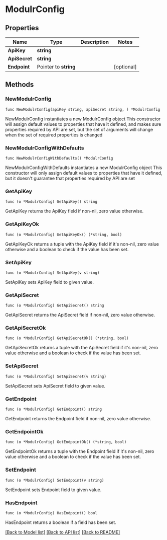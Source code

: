 # ModulrConfig

## Properties

Name | Type | Description | Notes
------------ | ------------- | ------------- | -------------
**ApiKey** | **string** |  | 
**ApiSecret** | **string** |  | 
**Endpoint** | Pointer to **string** |  | [optional] 

## Methods

### NewModulrConfig

`func NewModulrConfig(apiKey string, apiSecret string, ) *ModulrConfig`

NewModulrConfig instantiates a new ModulrConfig object
This constructor will assign default values to properties that have it defined,
and makes sure properties required by API are set, but the set of arguments
will change when the set of required properties is changed

### NewModulrConfigWithDefaults

`func NewModulrConfigWithDefaults() *ModulrConfig`

NewModulrConfigWithDefaults instantiates a new ModulrConfig object
This constructor will only assign default values to properties that have it defined,
but it doesn't guarantee that properties required by API are set

### GetApiKey

`func (o *ModulrConfig) GetApiKey() string`

GetApiKey returns the ApiKey field if non-nil, zero value otherwise.

### GetApiKeyOk

`func (o *ModulrConfig) GetApiKeyOk() (*string, bool)`

GetApiKeyOk returns a tuple with the ApiKey field if it's non-nil, zero value otherwise
and a boolean to check if the value has been set.

### SetApiKey

`func (o *ModulrConfig) SetApiKey(v string)`

SetApiKey sets ApiKey field to given value.


### GetApiSecret

`func (o *ModulrConfig) GetApiSecret() string`

GetApiSecret returns the ApiSecret field if non-nil, zero value otherwise.

### GetApiSecretOk

`func (o *ModulrConfig) GetApiSecretOk() (*string, bool)`

GetApiSecretOk returns a tuple with the ApiSecret field if it's non-nil, zero value otherwise
and a boolean to check if the value has been set.

### SetApiSecret

`func (o *ModulrConfig) SetApiSecret(v string)`

SetApiSecret sets ApiSecret field to given value.


### GetEndpoint

`func (o *ModulrConfig) GetEndpoint() string`

GetEndpoint returns the Endpoint field if non-nil, zero value otherwise.

### GetEndpointOk

`func (o *ModulrConfig) GetEndpointOk() (*string, bool)`

GetEndpointOk returns a tuple with the Endpoint field if it's non-nil, zero value otherwise
and a boolean to check if the value has been set.

### SetEndpoint

`func (o *ModulrConfig) SetEndpoint(v string)`

SetEndpoint sets Endpoint field to given value.

### HasEndpoint

`func (o *ModulrConfig) HasEndpoint() bool`

HasEndpoint returns a boolean if a field has been set.


[[Back to Model list]](../README.md#documentation-for-models) [[Back to API list]](../README.md#documentation-for-api-endpoints) [[Back to README]](../README.md)


